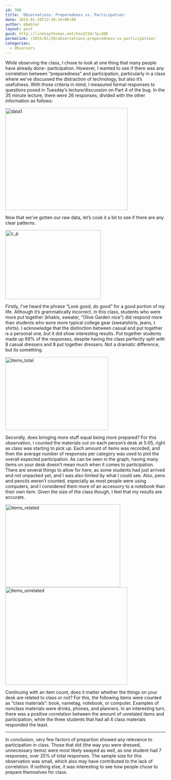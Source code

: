 ```yaml
---
id: 308
title: 'Observations: Preparedness vs. Participation'
date: 2015-01-29T13:39:32+00:00
author: mbebler
layout: post
guid: http://lindsaythomas.net/hon2210/?p=308
permalink: /2015/01/29/observations-preparedness-vs-participation/
categories:
  - Observers
---
```

While observing the class, I chose to look at one thing that many people have already done- participation. However, I wanted to see if there was any correlation between “preparedness” and participation, particularly in a class where we’ve discussed the distraction of technology, but also it’s usefulness. With those criteria in mind, I measured formal responses to questions posed in Tuesday’s lecture/discussion on Part 4 of the bug. In the 35 minute lecture, there were 26 responses, divided with the other information as follows:
  
[<img class="  wp-image-310 aligncenter" src="http://lindsaythomas.net/hon2210/wp-content/uploads/sites/7/2015/01/data1-300x250.jpg" alt="data1" width="384" height="320" srcset="http://lindsaythomas.net/hon2210/wp-content/uploads/sites/7/2015/01/data1-300x250.jpg 300w, http://lindsaythomas.net/hon2210/wp-content/uploads/sites/7/2015/01/data1-100x83.jpg 100w, http://lindsaythomas.net/hon2210/wp-content/uploads/sites/7/2015/01/data1-150x125.jpg 150w, http://lindsaythomas.net/hon2210/wp-content/uploads/sites/7/2015/01/data1-200x167.jpg 200w, http://lindsaythomas.net/hon2210/wp-content/uploads/sites/7/2015/01/data1-450x375.jpg 450w, http://lindsaythomas.net/hon2210/wp-content/uploads/sites/7/2015/01/data1.jpg 478w" sizes="(max-width: 384px) 100vw, 384px" />](http://lindsaythomas.net/hon2210/wp-content/uploads/sites/7/2015/01/data1.jpg)
  
Now that we’ve gotten our raw data, let’s cook it a bit to see if there are any clear patterns.

[<img class="alignnone size-medium wp-image-311" src="http://lindsaythomas.net/hon2210/wp-content/uploads/sites/7/2015/01/c_p-300x216.jpg" alt="c_p" width="300" height="216" srcset="http://lindsaythomas.net/hon2210/wp-content/uploads/sites/7/2015/01/c_p-300x216.jpg 300w, http://lindsaythomas.net/hon2210/wp-content/uploads/sites/7/2015/01/c_p-100x72.jpg 100w, http://lindsaythomas.net/hon2210/wp-content/uploads/sites/7/2015/01/c_p-150x108.jpg 150w, http://lindsaythomas.net/hon2210/wp-content/uploads/sites/7/2015/01/c_p-200x144.jpg 200w, http://lindsaythomas.net/hon2210/wp-content/uploads/sites/7/2015/01/c_p-450x325.jpg 450w, http://lindsaythomas.net/hon2210/wp-content/uploads/sites/7/2015/01/c_p-600x433.jpg 600w, http://lindsaythomas.net/hon2210/wp-content/uploads/sites/7/2015/01/c_p.jpg 635w" sizes="(max-width: 300px) 100vw, 300px" />](http://lindsaythomas.net/hon2210/wp-content/uploads/sites/7/2015/01/c_p.jpg)
  
Firstly, I’ve heard the phrase “Look good, do good” for a good portion of my life. Although it’s grammatically incorrect, in this class, students who were more put together (khakis, sweater, “Olive Garden nice”) did respond more than students who wore more typical college gear (sweatshirts, jeans, t shirts). I acknowledge that the distinction between casual and put together is a personal one, but it did show interesting results. Put together students made up 69% of the responses, despite having the class perfectly split with 8 casual dressers and 8 put together dressers. Not a dramatic difference, but its something.

[<img class="  wp-image-312 aligncenter" src="http://lindsaythomas.net/hon2210/wp-content/uploads/sites/7/2015/01/items_total-300x213.jpg" alt="items_total" width="323" height="229" srcset="http://lindsaythomas.net/hon2210/wp-content/uploads/sites/7/2015/01/items_total-300x213.jpg 300w, http://lindsaythomas.net/hon2210/wp-content/uploads/sites/7/2015/01/items_total-100x71.jpg 100w, http://lindsaythomas.net/hon2210/wp-content/uploads/sites/7/2015/01/items_total-150x107.jpg 150w, http://lindsaythomas.net/hon2210/wp-content/uploads/sites/7/2015/01/items_total-200x142.jpg 200w, http://lindsaythomas.net/hon2210/wp-content/uploads/sites/7/2015/01/items_total-450x320.jpg 450w, http://lindsaythomas.net/hon2210/wp-content/uploads/sites/7/2015/01/items_total-600x427.jpg 600w, http://lindsaythomas.net/hon2210/wp-content/uploads/sites/7/2015/01/items_total.jpg 634w" sizes="(max-width: 323px) 100vw, 323px" />](http://lindsaythomas.net/hon2210/wp-content/uploads/sites/7/2015/01/items_total.jpg)
  
Secondly, does bringing more stuff equal being more prepared? For this observation, I counted the materials out on each person’s desk at 5:05, right as class was starting to pick up. Each amount of items was recorded, and then the average number of responses per category was used to plot the overall expected participation. As can be seen in the graph, having many items on your desk doesn’t mean much when it comes to participation. There are several things to allow for here, as some students had just arrived and not unpacked yet, and I was also limited by what I could see. Also, pens and pencils weren’t counted, especially as most people were using computers, and I considered them more of an accessory to a notebook than their own item. Given the size of the class though, I feel that my results are accurate.

[<img class="alignnone  wp-image-313" src="http://lindsaythomas.net/hon2210/wp-content/uploads/sites/7/2015/01/items_related-300x215.jpg" alt="items_related" width="361" height="259" srcset="http://lindsaythomas.net/hon2210/wp-content/uploads/sites/7/2015/01/items_related-300x215.jpg 300w, http://lindsaythomas.net/hon2210/wp-content/uploads/sites/7/2015/01/items_related-100x72.jpg 100w, http://lindsaythomas.net/hon2210/wp-content/uploads/sites/7/2015/01/items_related-150x107.jpg 150w, http://lindsaythomas.net/hon2210/wp-content/uploads/sites/7/2015/01/items_related-200x143.jpg 200w, http://lindsaythomas.net/hon2210/wp-content/uploads/sites/7/2015/01/items_related-450x322.jpg 450w, http://lindsaythomas.net/hon2210/wp-content/uploads/sites/7/2015/01/items_related-600x430.jpg 600w, http://lindsaythomas.net/hon2210/wp-content/uploads/sites/7/2015/01/items_related.jpg 624w" sizes="(max-width: 361px) 100vw, 361px" />](http://lindsaythomas.net/hon2210/wp-content/uploads/sites/7/2015/01/items_related.jpg) [<img class="alignnone  wp-image-314" src="http://lindsaythomas.net/hon2210/wp-content/uploads/sites/7/2015/01/items_unrelated-300x240.jpg" alt="items_unrelated" width="383" height="306" srcset="http://lindsaythomas.net/hon2210/wp-content/uploads/sites/7/2015/01/items_unrelated-300x240.jpg 300w, http://lindsaythomas.net/hon2210/wp-content/uploads/sites/7/2015/01/items_unrelated-100x80.jpg 100w, http://lindsaythomas.net/hon2210/wp-content/uploads/sites/7/2015/01/items_unrelated-150x120.jpg 150w, http://lindsaythomas.net/hon2210/wp-content/uploads/sites/7/2015/01/items_unrelated-200x160.jpg 200w, http://lindsaythomas.net/hon2210/wp-content/uploads/sites/7/2015/01/items_unrelated-450x360.jpg 450w, http://lindsaythomas.net/hon2210/wp-content/uploads/sites/7/2015/01/items_unrelated.jpg 564w" sizes="(max-width: 383px) 100vw, 383px" />](http://lindsaythomas.net/hon2210/wp-content/uploads/sites/7/2015/01/items_unrelated.jpg)
  
Continuing with an item count, does it matter whether the things on your desk are related to class or not? For this, the following items were counted as “class materials”: book, nametag, notebook, or computer. Examples of nonclass materials were drinks, phones, and planners. In an interesting turn, there was a positive correlation between the amount of unrelated items and participation, while the three students that had all 4 class materials responded the least.

* * *

In conclusion, very few factors of prepartion showed any relevance to participation in class. Those that did (the way you were dressed, unnecessary items) were most likely swayed as well, as one student had 7 responses, over 25% of total responses. The sample size for this observation was small, which also may have contributed to the lack of correlation. If nothing else, it was interesting to see how people chose to prepare themselves for class.
